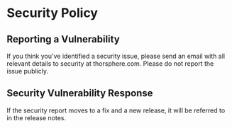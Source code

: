 # Security Policy

## Reporting a Vulnerability

If you think you've identified a security issue, please send an email with all relevant details
to security at thorsphere.com. Please do not report the issue publicly.

## Security Vulnerability Response

If the security report moves to a fix and a new release, it will be referred to in the release notes.
